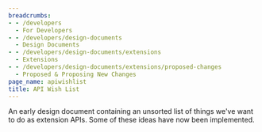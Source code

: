 ```yaml
---
breadcrumbs:
- - /developers
  - For Developers
- - /developers/design-documents
  - Design Documents
- - /developers/design-documents/extensions
  - Extensions
- - /developers/design-documents/extensions/proposed-changes
  - Proposed & Proposing New Changes
page_name: apiwishlist
title: API Wish List
---
```


An early design document containing an unsorted list of things we've want to do
as extension APIs. Some of these ideas have now been implemented.